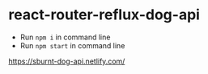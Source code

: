 # react-router-reflux-dog-api

- Run `npm i` in command line
- Run `npm start` in command line

https://sburnt-dog-api.netlify.com/